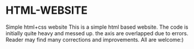 # HTML-WEBSITE
Simple html+css website
This is a simple html based website. The code is initially quite heavy and messed up. the axis are overlapped due to errors. Reader may find many corrections and improvements. All are welcome:)
